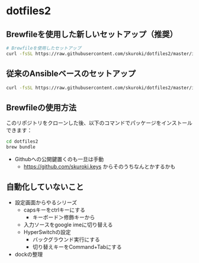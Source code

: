 # dotfiles2

## Brewfileを使用した新しいセットアップ（推奨）

```bash
# Brewfileを使用したセットアップ
curl -fsSL https://raw.githubusercontent.com/skuroki/dotfiles2/master/install_with_brewfile.sh | bash -x
```

## 従来のAnsibleベースのセットアップ

```bash
curl -fsSL https://raw.githubusercontent.com/skuroki/dotfiles2/master/install.sh | bash -x
```

## Brewfileの使用方法

このリポジトリをクローンした後、以下のコマンドでパッケージをインストールできます：

```bash
cd dotfiles2
brew bundle
```

* Githubへの公開鍵置くのも一旦は手動
  * https://github.com/skuroki.keys からそのうちなんとかするかも

## 自動化していないこと

* 設定画面からやるシリーズ
  * capsキーをctrlキーにする
    * キーボード＞修飾キーから
  * 入力ソースをgoogle imeに切り替える
  * HyperSwitchの設定
    * バックグラウンド実行にする
    * 切り替えキーをCommand+Tabにする
* dockの整理
